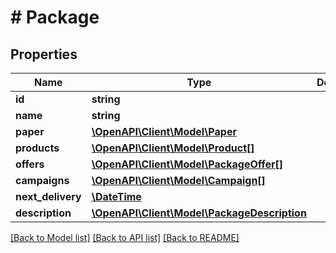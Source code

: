 # # Package

## Properties

Name | Type | Description | Notes
------------ | ------------- | ------------- | -------------
**id** | **string** |  | 
**name** | **string** |  | 
**paper** | [**\OpenAPI\Client\Model\Paper**](Paper.md) |  | 
**products** | [**\OpenAPI\Client\Model\Product[]**](Product.md) |  | 
**offers** | [**\OpenAPI\Client\Model\PackageOffer[]**](PackageOffer.md) |  | 
**campaigns** | [**\OpenAPI\Client\Model\Campaign[]**](Campaign.md) |  | 
**next_delivery** | [**\DateTime**](\DateTime.md) |  | [optional] 
**description** | [**\OpenAPI\Client\Model\PackageDescription**](PackageDescription.md) |  | [optional] 

[[Back to Model list]](../../README.md#documentation-for-models) [[Back to API list]](../../README.md#documentation-for-api-endpoints) [[Back to README]](../../README.md)


